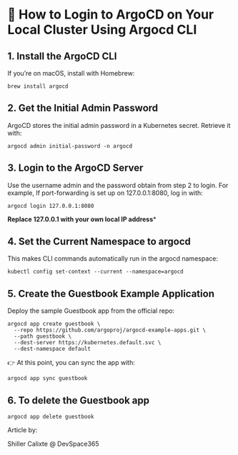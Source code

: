 # 🔑 How to Login to ArgoCD on Your Local Cluster Using Argocd CLI

## 1. Install the ArgoCD CLI
If you’re on macOS, install with Homebrew:
```
brew install argocd
```

## 2. Get the Initial Admin Password
ArgoCD stores the initial admin password in a Kubernetes secret. Retrieve it with:
```
argocd admin initial-password -n argocd
```

## 3. Login to the ArgoCD Server
Use the username admin and the password obtain from step 2 to login. For example, If port-forwarding is set up on 127.0.0.1:8080, log in with:
```
argocd login 127.0.0.1:8080
```
**Replace 127.0.0.1 with your own local IP address***

## 4. Set the Current Namespace to argocd
This makes CLI commands automatically run in the argocd namespace:
```
kubectl config set-context --current --namespace=argocd
```

## 5. Create the Guestbook Example Application
Deploy the sample Guestbook app from the official repo:
```
argocd app create guestbook \
  --repo https://github.com/argoproj/argocd-example-apps.git \
  --path guestbook \
  --dest-server https://kubernetes.default.svc \
  --dest-namespace default
```
👉 At this point, you can sync the app with:
```
argocd app sync guestbook
```

## 6. To delete the Guestbook app
```
argocd app delete guestbook
```
Article by:

Shiller Calixte @ DevSpace365
